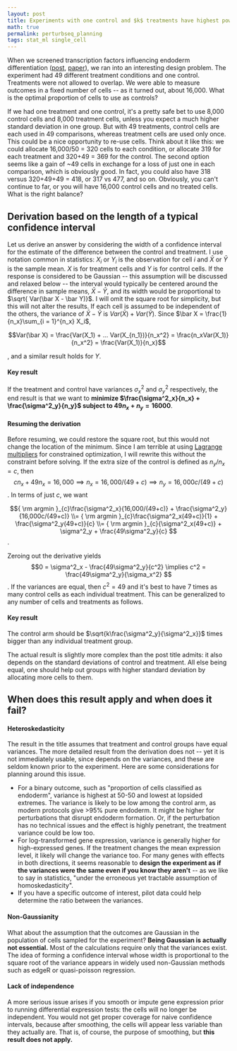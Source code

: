 ```yaml
---
layout: post
title: Experiments with one control and $k$ treatments have highest power when the control arm is $\sqrt k$ times bigger than each individual treatment arm
math: true
permalink: perturbseq_planning
tags: stat_ml single_cell
---
```


When we screened transcription factors influencing endoderm differentiation ([post](https://ekernf01.github.io/DE_screen), [paper](https://pubmed.ncbi.nlm.nih.gov/30995470/)), we ran into an interesting design problem. The experiment had 49 different treatment conditions and one control. Treatments were not allowed to overlap. We were able to measure outcomes in a fixed number of cells -- as it turned out, about 16,000. What is the optimal proportion of cells to use as controls?

If we had one treatment and one control, it's a pretty safe bet to use 8,000 control cells and 8,000 treatment cells, unless you expect a much higher standard deviation in one group. But with 49 treatments, control cells are each used in 49 comparisons, whereas treatment cells are used only once. This could be a nice opportunity to re-use cells. Think about it like this: we could allocate 16,000/50 = 320 cells to each condition, or allocate 319 for each treatment and 320+49 = 369 for the control. The second option seems like a gain of ~49 cells in exchange for a loss of just one in each comparison, which is obviously good. In fact, you could also have 318 versus 320+49+49 = 418, or 317 vs 477, and so on. Obviously, you can't continue to far, or you will have 16,000 control cells and no treated cells. What is the right balance?

## Derivation based on the length of a typical confidence interval

Let us derive an answer by considering the width of a confidence interval for the estimate of the difference between the control and treatment. I use notation common in statistics: $X_i$ or $Y_i$ is the observation for cell $i$ and $\bar X$ or $\bar Y$ is the sample mean. $X$ is for treatment cells and $Y$ is for control cells. If the response is considered to be Gaussian -- this assumption will be discussed and relaxed below -- the interval would typically be centered around the difference in sample means, $\bar X - \bar Y$, and its width would be proportional to  $\sqrt{ Var(\bar X - \bar Y)}$. I will omit the square root for simplicity, but this will not alter the results. If each cell is assumed to be independent of the others, the variance of $\bar X - \bar Y$ is $Var(\bar X) + Var(\bar Y)$. Since $\bar X = \frac{1}{n_x}\sum_{i = 1}^{n_x} X_i$, 

$$Var(\bar X) = \frac{Var(X_1) + ... Var(X_{n_1})}{n_x^2} =  \frac{n_xVar(X_1)}{n_x^2} =  \frac{Var(X_1)}{n_x}$$

, and a similar result holds for $Y$.

#### Key result

If the treatment and control have variances $\sigma^2_x$ and  $\sigma^2_y$ respectively, the end result is that we want to **minimize $\frac{\sigma^2_x}{n_x} + \frac{\sigma^2_y}{n_y}$ subject to $49n_x + n_y = 16000$**. 

#### Resuming the derivation

Before resuming, we could restore the square root, but this would not change the location of the minimum. Since I am terrible at using [Lagrange multipliers](https://en.wikipedia.org/wiki/Lagrange_multiplier) for constrained optimization, I will rewrite this without the constraint before solving. If the extra size of the control is defined as $n_y/n_x = c$, then $$cn_x + 49n_x = 16,000 \implies n_x = 16,000/(49+c) \implies n_y = 16,000c/(49+c) $$ . In terms of just $c$, we want

 $${ \rm argmin }_{c}\frac{\sigma^2_x}{16,000/(49+c)} + \frac{\sigma^2_y}{16,000c/(49+c)} \\= { \rm argmin }_{c}\frac{\sigma^2_x(49+c)}{1} + \frac{\sigma^2_y(49+c)}{c}  \\= { \rm argmin }_{c}{\sigma^2_x(49+c)} + \sigma^2_y + \frac{49\sigma^2_y}{c} $$ .

Zeroing out the derivative yields $$0 = \sigma^2_x - \frac{49\sigma^2_y}{c^2} \implies c^2 =  \frac{49\sigma^2_y}{\sigma_x^2} $$. If the variances are equal, then $c^2=49$ and it's best to have 7 times as many control cells as each individual treatment. This can be generalized to any number of cells and treatments as follows. 

#### Key result

The control arm should be $\sqrt{k\frac{\sigma^2_y}{\sigma^2_x}}$ times bigger than any individual treatment group.

The actual result is slightly more complex than the post title admits: it also depends on the standard deviations of control and treatment. All else being equal, one should help out groups with higher standard deviation by allocating more cells to them.

## When does this result apply and when does it fail?

#### Heteroskedasticity 

The result in the title assumes that treatment and control groups have equal variances. The more detailed result from the derivation does not -- yet it is not immediately usable, since depends on the variances, and these are seldom known prior to the experiment. Here are some considerations for planning around this issue.

- For a binary outcome, such as "proportion of cells classified as endoderm", variance is highest at 50-50 and lowest at lopsided extremes. The variance is likely to be low among the control arm, as modern protocols give >95% pure endoderm. It might be higher for perturbations that disrupt endoderm formation. Or, if the perturbation has no technical issues and the effect is highly penetrant, the treatment variance could be low too.
- For log-transformed gene expression, variance is generally higher for high-expressed genes. If the treatment changes the mean expression level, it likely will change the variance too. For many genes with effects in both directions, it seems reasonable to **design the experiment as if the variances were the same even if you know they aren't** -- as we like to say in statistics, "under the erroneous yet tractable assumption of homoskedasticity". 
- If you have a specific outcome of interest, pilot data could help determine the ratio between the variances.

#### Non-Gaussianity 

What about the assumption that the outcomes are Gaussian in the population of cells sampled for the experiment? **Being Gaussian is actually not essential.** Most of the calculations require only that the variances exist. The idea of forming a confidence interval whose width is proportional to the square root of the variance appears in widely used non-Gaussian methods such as edgeR or quasi-poisson regression.

#### Lack of independence 

A more serious issue arises if you smooth or impute gene expression prior to running differential expression tests: the cells will no longer be independent. You would not get proper coverage for naive confidence intervals, because after smoothing, the cells will appear less variable than they actually are. That is, of course, the purpose of smoothing, but **this result does not apply.** 